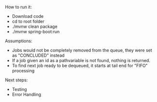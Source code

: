 How to run it:
- Download code
- cd to root folder
- ./mvnw clean package
- ./mvnw spring-boot:run

Assumptions:
- Jobs would not be completely removed from the queue, they were set as "CONCLUDED" instead
- If a job given an id as a pathvariable is not found, nothing is returned.
- To find next job ready to be dequeued, it starts at tail end for "FIFO" processing

Next steps:
- Testing
- Error Handling
